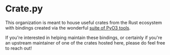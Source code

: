 # Crate.py

This organization is meant to house useful crates from the Rust ecosystem with bindings created via the wonderful [suite of PyO3 tools](https://github.com/PyO3).

If you're interested in helping maintain these bindings, or certainly if you're an upstream maintainer of one of the crates hosted here, please do feel free to reach out!
